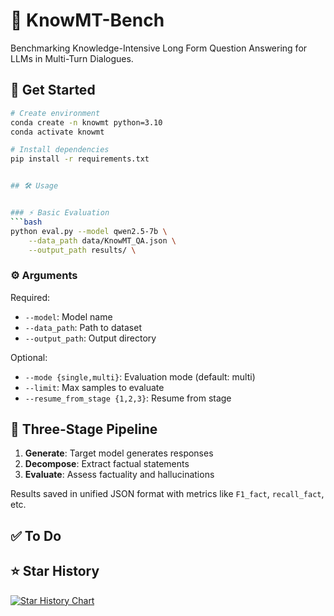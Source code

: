 # 📖 KnowMT-Bench

Benchmarking Knowledge-Intensive Long Form Question Answering for LLMs in Multi-Turn Dialogues.

## 🚀 Get Started

```bash
# Create environment
conda create -n knowmt python=3.10
conda activate knowmt

# Install dependencies
pip install -r requirements.txt


## 🛠️ Usage


### ⚡️ Basic Evaluation
```bash
python eval.py --model qwen2.5-7b \
    --data_path data/KnowMT_QA.json \
    --output_path results/ \
```

### ⚙️ Arguments

Required:
- `--model`: Model name
- `--data_path`: Path to dataset
- `--output_path`: Output directory

Optional:
- `--mode {single,multi}`: Evaluation mode (default: multi)
- `--limit`: Max samples to evaluate
- `--resume_from_stage {1,2,3}`: Resume from stage

## 🔄 Three-Stage Pipeline

1. **Generate**: Target model generates responses
2. **Decompose**: Extract factual statements
3. **Evaluate**: Assess factuality and hallucinations

Results saved in unified JSON format with metrics like `F1_fact`, `recall_fact`, etc.

## ✅ To Do


## ⭐ Star History

[![Star History Chart](https://api.star-history.com/svg?repos=hardenyu21/KnowMT-Bench&type=Date)](https://star-history.com/#hardenyu21/KnowMT-Bench)
